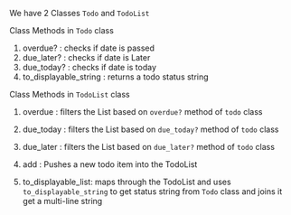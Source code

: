 We have 2 Classes `Todo` and `TodoList`

Class Methods in `Todo` class

1. overdue? : checks if date is passed
2. due_later? : checks if date is Later
3. due_today? : checks if date is today
4. to_displayable_string : returns a todo status string

Class Methods in `TodoList` class

1. overdue : filters the List based on `overdue?` method of `todo` class

2. due_today : filters the List based on `due_today?` method of `todo` class

3. due_later : filters the List based on `due_later?` method of `todo` class

4. add : Pushes a new todo item into the TodoList

5. to_displayable_list: maps through the TodoList and uses
   `to_displayable_string` to get status string from `Todo` class and joins it get a multi-line string
